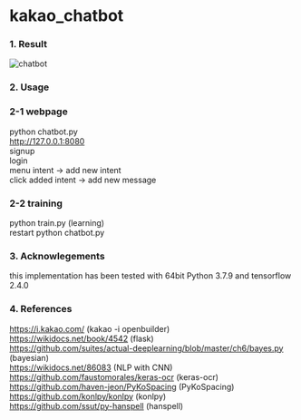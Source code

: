 # kakao_chatbot
### 1. Result
![chatbot](https://user-images.githubusercontent.com/30888482/112711795-6878e680-8f0e-11eb-9d70-6358bcd3a3c5.PNG)
### 2. Usage
### 2-1 webpage
python chatbot.py <br>
http://127.0.0.1:8080 <br>
signup<br>
login<br>
menu intent -> add new intent<br>
click added intent -> add new message<br>
### 2-2 training
python train.py (learning)<br>
restart python chatbot.py
### 3. Acknowlegements
this implementation has been tested with 64bit Python 3.7.9 and tensorflow 2.4.0
### 4. References
https://i.kakao.com/ (kakao -i openbuilder)<br>
https://wikidocs.net/book/4542 (flask)<br>
https://github.com/suites/actual-deeplearning/blob/master/ch6/bayes.py (bayesian)<br>
https://wikidocs.net/86083 (NLP with CNN)<br>
https://github.com/faustomorales/keras-ocr (keras-ocr)<br>
https://github.com/haven-jeon/PyKoSpacing (PyKoSpacing)<br>
https://github.com/konlpy/konlpy (konlpy) <br>
https://github.com/ssut/py-hanspell (hanspell)
